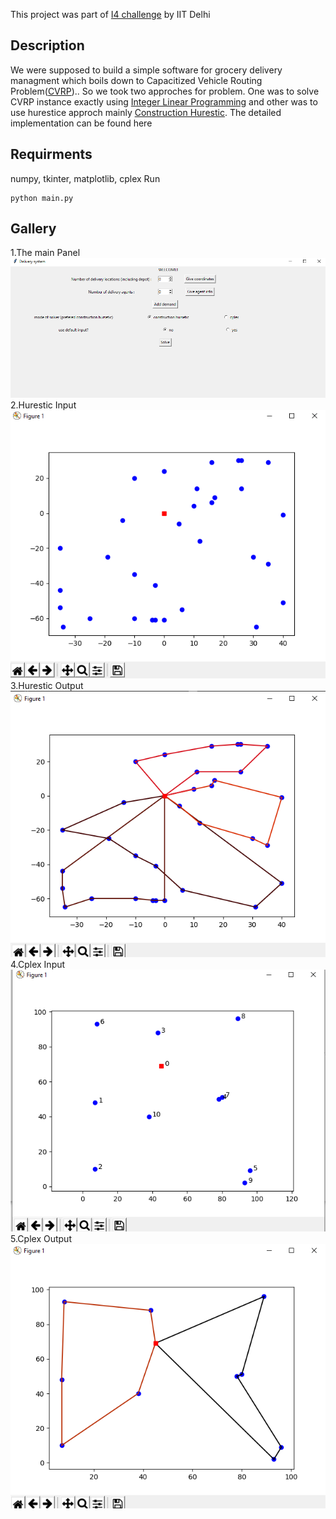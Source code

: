 This project was part of [I4 challenge](https://twitter.com/iitdelhi/status/1245606188718239745?s=20)  by IIT Delhi
## Description
We were supposed to build a simple software for grocery delivery managment which boils down to Capacitized Vehicle Routing Problem([CVRP](https://en.wikipedia.org/wiki/Vehicle_routing_problem))..
So we took two approches for problem. One was to solve CVRP instance exactly using [Integer Linear Programming](https://en.wikipedia.org/wiki/Integer_programming) and other was to use hurestice approch 
mainly [Construction Hurestic](https://en.wikipedia.org/wiki/Constructive_heuristic). The detailed implementation can be found here<br />
## Requirments
numpy, tkinter, matplotlib, cplex
Run<br />
<pre>
<code>python main.py</code>
</pre>
## Gallery
1.The main Panel<br />
![](./gallery/main_panel.png)
<br />
2.Hurestic Input<br />
![](./gallery/hi.png)
<br />
3.Hurestic Output<br />
![](./gallery/ho.png)
<br />
4.Cplex Input<br />
![](./gallery/ci.png)
<br />
5.Cplex Output<br />
![](./gallery/co.png)
